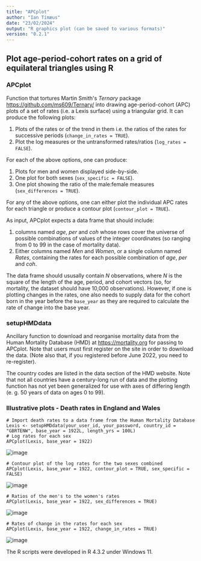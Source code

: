 ```yaml
---
title: "APCplot"
author: "Ian Timæus"
date: "23/02/2024"
output: "R graphics plot (can be saved to various formats)"
version: "0.2.1"
---
```


## Plot age-period-cohort rates on a grid of equilateral triangles using R

### APCplot
Function that tortures Martin Smith's *Ternary* package <https://github.com/ms609/Ternary/> into drawing age-period-cohort (APC) plots of a set of rates (i.e. a Lexis surface) using a triangular grid. It can produce the following plots:
1. Plots of the rates or of the trend in them i.e. the ratios of the rates for successive periods (`change_in_rates = TRUE`).
2. Plot the log measures or the untransformed rates/ratios (`log_rates = FALSE`).

For each of the above options, one can produce:
1. Plots for men and women displayed side-by-side.
2. One plot for both sexes (`sex_specific = FALSE`).
3. One plot showing the ratio of the male:female measures (`sex_differences = TRUE`).

For any of the above options, one can either plot the individual APC rates for each triangle or produce a contour plot (`contour_plot = TRUE`).

As input, APCplot expects a data frame that should include:
1. columns named *age*, *per* and *coh* whose rows cover the universe of possible combinations of values of the integer coordinates (so ranging from 0 to 99 in the case of mortality data).
2. Either columns named *Men* and *Women*, or a single column named *Rates*, containing the rates for each possible combination of *age*, *per* and *coh*.

The data frame should ususally contain *N* observations, where *N* is the square of the length of the age, period, and cohort vectors (so, for mortality, the dataset should have 10,000 observations). However, if one is plotting changes in the rates, one also needs to supply data for the cohort born in the year before the `base_year` as they are required to calculate the rate of change into the base year.

### setupHMDdata
Ancillary function to download and reorganise mortality data from the Human Mortality Database (HMD) at <https://mortality.org> for passing to APCplot. Note that users must first register on the site in order to download the data. (Note also that, if you registered before June 2022, you need to re-register).

The country codes are listed in the data section of the HMD website. Note that not all countries have a century-long run of data and the plotting function has not yet been generalized for use with axes of differing length (e. g. 50 years of data on ages 0 to 99).

### Illustrative plots - Death rates in England and Wales
```
# Import death rates to a data frame from the Human Mortality Database 
Lexis <- setupHMDdata(your_user_id, your_password, country_id = "GBRTENW", base_year = 1922L, length_yrs = 100L)
# Log rates for each sex
APCplot(Lexis, base_year = 1922)
```
![image](https://github.com/BugBunny/APCplot/assets/10499045/f5a3b785-010e-4648-b759-5e1d86308de4)

```
# Contour plot of the log rates for the two sexes combined
APCplot(Lexis, base_year = 1922, contour_plot = TRUE, sex_specific = FALSE)
```
![image](https://github.com/BugBunny/APCplot/assets/10499045/bdcdef6d-3d23-4fa0-a8c0-de039279a610)

```
# Ratios of the men's to the women's rates
APCplot(Lexis, base_year = 1922, sex_differences = TRUE)
```
![image](https://github.com/BugBunny/APCplot/assets/10499045/f1318902-f2dc-49b2-9e48-7f05e5e96ccc)

```
# Rates of change in the rates for each sex
APCplot(Lexis, base_year = 1922, change_in_rates = TRUE)
```
![image](https://github.com/BugBunny/APCplot/assets/10499045/69bc5076-553a-4dad-b277-c977894eed8f)


The R scripts were developed in R 4.3.2 under Windows 11.

